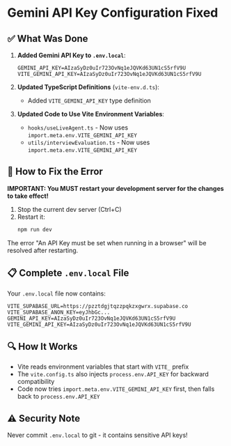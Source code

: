 # Gemini API Key Configuration Fixed

## ✅ What Was Done

1. **Added Gemini API Key to `.env.local`**:
   ```
   GEMINI_API_KEY=AIzaSyDz0uIr723OvNq1eJQVKd63UN1cS5rfV9U
   VITE_GEMINI_API_KEY=AIzaSyDz0uIr723OvNq1eJQVKd63UN1cS5rfV9U
   ```

2. **Updated TypeScript Definitions** (`vite-env.d.ts`):
   - Added `VITE_GEMINI_API_KEY` type definition

3. **Updated Code to Use Vite Environment Variables**:
   - `hooks/useLiveAgent.ts` - Now uses `import.meta.env.VITE_GEMINI_API_KEY`
   - `utils/interviewEvaluation.ts` - Now uses `import.meta.env.VITE_GEMINI_API_KEY`

## 🚀 How to Fix the Error

**IMPORTANT: You MUST restart your development server for the changes to take effect!**

1. Stop the current dev server (Ctrl+C)
2. Restart it:
   ```bash
   npm run dev
   ```

The error "An API Key must be set when running in a browser" will be resolved after restarting.

## 📋 Complete `.env.local` File

Your `.env.local` file now contains:
```
VITE_SUPABASE_URL=https://pzztdgjtqzzpqkzxgwrx.supabase.co
VITE_SUPABASE_ANON_KEY=eyJhbGc...
GEMINI_API_KEY=AIzaSyDz0uIr723OvNq1eJQVKd63UN1cS5rfV9U
VITE_GEMINI_API_KEY=AIzaSyDz0uIr723OvNq1eJQVKd63UN1cS5rfV9U
```

## 🔍 How It Works

- Vite reads environment variables that start with `VITE_` prefix
- The `vite.config.ts` also injects `process.env.API_KEY` for backward compatibility
- Code now tries `import.meta.env.VITE_GEMINI_API_KEY` first, then falls back to `process.env.API_KEY`

## ⚠️ Security Note

Never commit `.env.local` to git - it contains sensitive API keys!
